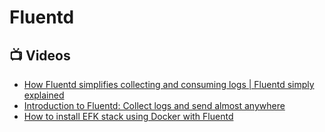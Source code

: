 # Fluentd

## 📺 Videos
- [How Fluentd simplifies collecting and consuming logs | Fluentd simply explained](https://www.youtube.com/watch?v=5ofsNyHZwWE)
- [Introduction to Fluentd: Collect logs and send almost anywhere](https://www.youtube.com/watch?v=Gp0-7oVOtPw)
- [How to install EFK stack using Docker with Fluentd](https://www.youtube.com/watch?v=MNId4HG0wV8)